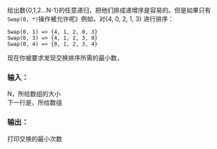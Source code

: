 给出数{0,1,2...N-1}的任意递归，把他们排成递增序是容易的。但是如果只有```Swap(0, *)```操作被允许呢》例如，对{4, 0, 2, 1, 3} 进行排序：<br>
```
Swap(0, 1) => {4, 1, 2, 0, 3}
Swap(0, 3) => {4, 1, 2, 3, 0}
Swap(0, 4) => {0, 1, 2, 3, 4}
```
现在你被要求发现交换排序所需的最小数，

### 输入：
N，所给数组的大小<br>
下一行是，所给数组
### 输出：
打印交换的最小次数
